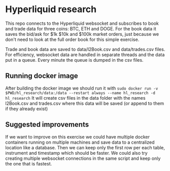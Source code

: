 # Hyperliquid research 
This repo connects to the Hyperliquid websocket and subscribes to book and trade data for three coins: BTC, ETH and DOGE. 
For the book data it saves the bid/ask for $1k $10k and $100k market orders, just because we don't need to look at the full order book for this simple exercise. 

Trade and book data are saved to data/l2Book.csv and data/trades.csv files. For efficiency, websocket data are handled in separate threads and the data put in a queue. Every minute the queue is dumped in the csv files. 

## Running docker image 
After building the docker image we should run it with 
```sudo docker run -v $PWD/hl_research/data:/data --restart always --name hl_research -d hl_research```
It will create csv files in the data folder with the names l2Book.csv and trades.csv where this data will be saved (or append to them if they already exist)

## Suggested improvements
If we want to improve on this exercise we could have multiple docker containers running on multiple machines and save data to a centralized location like a database. Then we can keep only the first row per each table, instrument and timestamp which should be faster. 
We could also try creating multiple websocket connections in the same script and keep only the one that is fastest.  